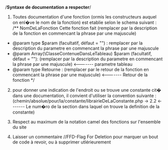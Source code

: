 /**********Syntaxe de documentation a respecter**********/

1. Toutes documentation d'une fonction (ormis les constructeurs auquel on enl�ve le nom de la fonction) est etablie selon le schema suivant : 
/** NomDeLaFonction Cette fonction fait (remplacer par la description de la fonction en commencant la phrase par une majuscule)
* @param type $param (facultatif, défaut = "") : remplacer par la description du parametre en commencant la phrase par une majuscule
* @param Array(\ClasseContenueDansLeTableau) $param (facultatif, défaut = ""): (remplacer par la description du parametre en commencant la phrase par une majuscule)			    <------- parametre tableau
* @param type Retourne : (remplacer par le retour de la fonction en commencant la phrase par une majuscule)						    <------- Retour de la fonction
*/

2. pour donner une indication de l'endroit ou se trouve une constante cit� dans une documentation, il convient d'utiliser la convention suivante : 
(chemin/absolue/pour/la/constante/librairieDeLaConstante.php -> 2.2 <------- Le num�ro de la section dans laquel on trouve la definition de la constante)


3. Respect au maximum de la notation camel des fonctions sur l'ensemble du site

4. Laisser un commentaire //FFD-Flag For Deletion pour marquer un bout de code à revoir, ou à supprimer utlérieurement
